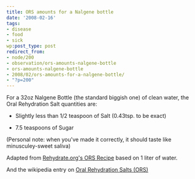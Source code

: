 ```yaml
---
title: ORS amounts for a Nalgene bottle
date: '2008-02-16'
tags:
- disease
- food
- sick
wp:post_type: post
redirect_from:
- node/200
- observation/ors-amounts-nalgene-bottle
- ors-amounts-nalgene-bottle
- 2008/02/ors-amounts-for-a-nalgene-bottle/
- "?p=200"
---
```


For a 32oz Nalgene Bottle (the standard biggish one) of clean water, the Oral Rehydration Salt quantities are:

- Slightly less than 1/2 teaspoon of Salt (0.43tsp. to be exact)

- 7.5 teaspoons of Sugar

(Personal note: when you've made it correctly, it should taste like minusculey-sweet saliva)

Adapted from [Rehydrate.org's ORS Recipe](http://www.rehydrate.org/solutions/homemade.htm#recipes) based on 1 liter of water.

And the wikipedia entry on [Oral Rehydration Salts (ORS)](http://en.wikipedia.org/wiki/Oral_rehydration_salt)
